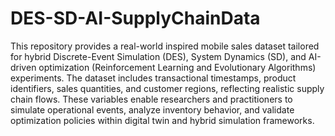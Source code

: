 # DES-SD-AI-SupplyChainData
This repository provides a real-world inspired mobile sales dataset tailored for hybrid Discrete-Event Simulation (DES), System Dynamics (SD), and AI-driven optimization (Reinforcement Learning and Evolutionary Algorithms) experiments.
The dataset includes transactional timestamps, product identifiers, sales quantities, and customer regions, reflecting realistic supply chain flows. These variables enable researchers and practitioners to simulate operational events, analyze inventory behavior, and validate optimization policies within digital twin and hybrid simulation frameworks.
